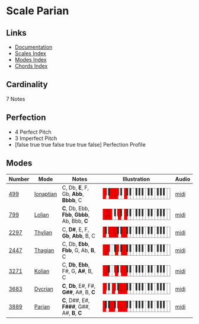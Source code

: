 # Scale Parian

## Links

- [Documentation](index.md)
- [Scales Index](Scales.md)
- [Modes Index](Modes.md)
- [Chords Index](Chords.md)

## Cardinality

7 Notes

## Perfection

- 4 Perfect Pitch
- 3 Imperfect Pitch
- [false true true false true true false] Perfection Profile

## Modes

| Number | Mode | Notes | Illustration | Audio |
|--------|------|-------|--------------|-------|
| [499](https://ianring.com/musictheory/scales/499) | [Ionaptian](ModeIonaptian.md) | C, Db, **E**, F, Gb, **Abb**, **Bbbb**, C | ![CNaturalIonaptian](ModeCNaturalIonaptian.png) | [midi](https://github.com/edipermadi/music/blob/main/docs/ModeCNaturalIonaptian.mid?raw=true) | 
| [799](https://ianring.com/musictheory/scales/799) | [Lolian](ModeLolian.md) | **C**, Db, Ebb, **Fbb**, **Gbbb**, Ab, Bbb, **C** | ![CNaturalLolian](ModeCNaturalLolian.png) | [midi](https://github.com/edipermadi/music/blob/main/docs/ModeCNaturalLolian.mid?raw=true) | 
| [2297](https://ianring.com/musictheory/scales/2297) | [Thylian](ModeThylian.md) | C, **D#**, E, F, **Gb**, **Abb**, B, C | ![CNaturalThylian](ModeCNaturalThylian.png) | [midi](https://github.com/edipermadi/music/blob/main/docs/ModeCNaturalThylian.mid?raw=true) | 
| [2447](https://ianring.com/musictheory/scales/2447) | [Thagian](ModeThagian.md) | C, Db, **Ebb**, **Fbb**, G, Ab, **B**, C | ![CNaturalThagian](ModeCNaturalThagian.png) | [midi](https://github.com/edipermadi/music/blob/main/docs/ModeCNaturalThagian.mid?raw=true) | 
| [3271](https://ianring.com/musictheory/scales/3271) | [Kolian](ModeKolian.md) | C, **Db**, **Ebb**, F#, G, **A#**, B, C | ![CNaturalKolian](ModeCNaturalKolian.png) | [midi](https://github.com/edipermadi/music/blob/main/docs/ModeCNaturalKolian.mid?raw=true) | 
| [3683](https://ianring.com/musictheory/scales/3683) | [Dycrian](ModeDycrian.md) | **C**, **Db**, E#, F#, **G##**, A#, B, **C** | ![CNaturalDycrian](ModeCNaturalDycrian.png) | [midi](https://github.com/edipermadi/music/blob/main/docs/ModeCNaturalDycrian.mid?raw=true) | 
| [3889](https://ianring.com/musictheory/scales/3889) | [Parian](ModeParian.md) | **C**, D##, E#, **F###**, G##, A#, **B**, **C** | ![CNaturalParian](ModeCNaturalParian.png) | [midi](https://github.com/edipermadi/music/blob/main/docs/ModeCNaturalParian.mid?raw=true) | 
